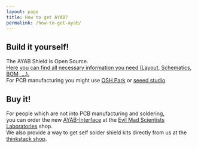 ```yaml
---
layout: page
title: How to get AYAB?
permalink: /how-to-get-ayab/
---
```


## Build it yourself!
The AYAB Shield is Open Source.<br>
[Here you can find all necessary information you need (Layout, Schematics, BOM, ...).](/shield-hardware/)<br>
For PCB manufacturing you might use [OSH Park](https://oshpark.com/shared_projects/fY0Wu9ua) or [seeed studio](https://seeedstudio.com)

## Buy it!
For people which are not into PCB manufacturing and soldering, <br> you can order the new [AYAB-Interface](/ayab-interface/) at the [Evil Mad Scientists Laboratories](http://shop.evilmadscientist.com/productsmenu/tinykitlist/835-ayab-page) shop. <br>
We also provide a way to get self solder shield kits directly from us at the [thinkstack shop](https://shop.thinkstack.de).
